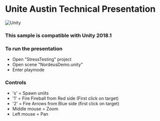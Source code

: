 # Unite Austin Technical Presentation

![Unity](https://github.com/Unity-Technologies/UniteAustinTechnicalPresentation/blob/master/WelcomeImage.png)

### This sample is compatible with Unity 2018.1

### To run the presentation
* Open "StressTesting" project 
* Open scene "NordeusDemo.unity"
* Enter playmode

### Controls
* 's' = Spawn uniits
* '1' = Fire Fireball from Red side (First click on target)
* '2' = Fire Arrows from Blue side (first click on target)
* Middle mouse = Zoom
* Left mouse = Pan
